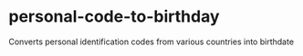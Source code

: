 # personal-code-to-birthday
Converts personal identification codes from various countries into birthdate

